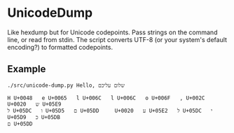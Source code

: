 # UnicodeDump

Like hexdump but for Unicode codepoints. Pass strings on the command line, or read from stdin. The script converts UTF-8 (or your system's default encoding?) to formatted codepoints.

## Example

`./src/unicode-dump.py Hello, שלום עליכם`
```
H U+0048   e U+0065   l U+006C   l U+006C   o U+006F   , U+002C     U+0020   ש U+05E9
ל U+05DC   ו U+05D5   ם U+05DD     U+0020   ע U+05E2   ל U+05DC   י U+05D9   כ U+05DB
ם U+05DD
```
